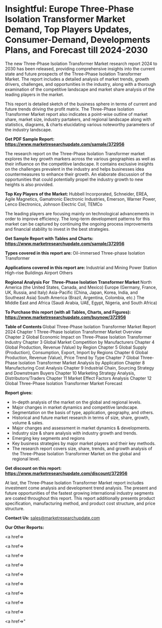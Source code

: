 # Insightful: Europe Three-Phase Isolation Transformer Market Demand, Top Players Updates, Consumer-Demand, Developments Plans, and Forecast till 2024-2030

The new Three-Phase Isolation Transformer Market research report 2024 to 2030 has been released, providing comprehensive insights into the current state and future prospects of the Three-Phase Isolation Transformer Market. The report includes a detailed analysis of market trends, growth drivers, challenges, and opportunities in the industry, along with a thorough examination of the competitive landscape and market share analysis of the leading players in the market.

This report is detailed sketch of the business sphere in terms of current and future trends driving the profit matrix. The Three-Phase Isolation Transformer Market report also indicates a point-wise outline of market share, market size, industry partakers, and regional landscape along with statistics, diagrams, &amp; charts elucidating various noteworthy parameters of the industry landscape.

<strong><b>Get PDF Sample Report: <a href=https://www.marketresearchupdate.com/sample/372956>https://www.marketresearchupdate.com/sample/372956</a></b></strong>

The research report on the Three-Phase Isolation Transformer market explores the key growth markers across the various geographies as well as their influence on the competitive landscape. It contains exclusive insights on the challenges prevalent in the industry and helps businesses idea countermeasures to enhance their growth. An elaborate discussion of the opportunities that could potentially propel the industry growth to new heights is also provided.

<strong><b>Top Key Players of the Market:
</b></strong>Hubbell Incorporated, Schneider, EREA, Agile Magnetics, Gamatronic Electronic Industries, Emerson, Warner Power, Lenco Electronics, Johnson Electric Coil, TEMCo<strong><b>
</b></strong>

The leading players are focusing mainly on technological advancements in order to improve efficiency. The long-term development patterns for this market can be captured by continuing the ongoing process improvements and financial stability to invest in the best strategies.

<strong><b>Get Sample Report with Tables and Charts: <a href=https://www.marketresearchupdate.com/sample/372956>https://www.marketresearchupdate.com/sample/372956</a></b></strong>

<strong><b>Types covered in this report are:
</b></strong>Oil-immersed Three-phase Isolation Transformer<strong><b>
</b></strong>

<strong><b>Applications covered in this report are:
</b></strong>Industrial and Mining
Power Station
High-rise Buildings
Airport
Others<strong><b>
</b></strong>

<strong><b>Regional Analysis For  Three-Phase Isolation Transformer Market</b></strong><strong><b>
</b></strong>North America (the United States, Canada, and Mexico)
Europe (Germany, France, UK, Russia, and Italy)
Asia-Pacific (China, Japan, Korea, India, and Southeast Asia)
South America (Brazil, Argentina, Colombia, etc.)
The Middle East and Africa (Saudi Arabia, UAE, Egypt, Nigeria, and South Africa)

<strong><b>To Purchase this report (with all Tables, Charts, and Figures): <a href=https://www.marketresearchupdate.com/buynow/372956>https://www.marketresearchupdate.com/buynow/372956</a></b></strong>

<strong><b>Table of Contents</b></strong><strong><b>
</b></strong>Global Three-Phase Isolation Transformer Market Report 2024
Chapter 1 Three-Phase Isolation Transformer Market Overview
Chapter 2 Global Economic Impact on Three-Phase Isolation Transformer Industry
Chapter 3 Global Market Competition by Manufacturers
Chapter 4 Global Production, Revenue (Value) by Region
Chapter 5 Global Supply (Production), Consumption, Export, Import by Regions
Chapter 6 Global Production, Revenue (Value), Price Trend by Type
Chapter 7 Global Three-Phase Isolation Transformer Market Analysis by Application
Chapter 8 Manufacturing Cost Analysis
Chapter 9 Industrial Chain, Sourcing Strategy and Downstream Buyers
Chapter 10 Marketing Strategy Analysis, Distributors/Traders
Chapter 11 Market Effect Factors Analysis
Chapter 12 Global Three-Phase Isolation Transformer Market Forecast

<strong><b>Report gives:</b></strong>

- In-depth analysis of the market on the global and regional levels.
- Major changes in market dynamics and competitive landscape.
- Segmentation on the basis of type, application, geography, and others.
- Historical and future market research in terms of size, share, growth, volume &amp; sales.
- Major changes and assessment in market dynamics &amp; developments.
- Industry size &amp; share analysis with industry growth and trends.
- Emerging key segments and regions
- Key business strategies by major market players and their key methods.
- The research report covers size, share, trends, and growth analysis of the Three-Phase Isolation Transformer Market on the global and regional level.

<strong><b>Get discount on this report: <a href=https://www.marketresearchupdate.com/discount/372956>https://www.marketresearchupdate.com/discount/372956</a></b></strong>

At last, the Three-Phase Isolation Transformer Market report includes investment come analysis and development trend analysis. The present and future opportunities of the fastest growing international industry segments are coated throughout this report. This report additionally presents product specification, manufacturing method, and product cost structure, and price structure.

<strong><b>Contact Us:
</b></strong>sales@marketresearchupdate.com

<strong>Our Other Reports:</strong>

<a href=></a>

<a href=></a>

<a href=></a>

<a href=></a>

<a href=></a>

<a href=></a>

<a href=></a>

<a href=></a>

<a href=></a>

<a href=></a>"
